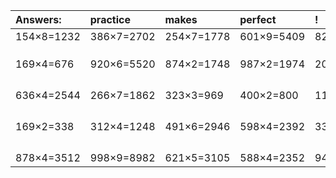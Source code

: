 | Answers: | practice | makes | perfect | ! |
| :--- | :--- | :--- | :--- | :--- |
| 154×8=1232 | 386×7=2702 | 254×7=1778 | 601×9=5409 | 825×5=4125 | 
|   |   |   |   |   | 
|   |   |   |   |   | 
|   |   |   |   |   | 
| 169×4=676 | 920×6=5520 | 874×2=1748 | 987×2=1974 | 200×6=1200 | 
|   |   |   |   |   | 
|   |   |   |   |   | 
|   |   |   |   |   | 
|   |   |   |   |   | 
| 636×4=2544 | 266×7=1862 | 323×3=969 | 400×2=800 | 119×4=476 | 
|   |   |   |   |   | 
|   |   |   |   |   | 
|   |   |   |   |   | 
|   |   |   |   |   | 
| 169×2=338 | 312×4=1248 | 491×6=2946 | 598×4=2392 | 338×6=2028 | 
|   |   |   |   |   | 
|   |   |   |   |   | 
|   |   |   |   |   | 
|   |   |   |   |   | 
| 878×4=3512 | 998×9=8982 | 621×5=3105 | 588×4=2352 | 941×6=5646 | 
